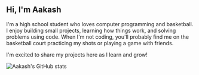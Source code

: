 ## Hi, I'm Aakash

I'm a high school student who loves computer programming and basketball.
I enjoy building small projects, learning how things work, and solving problems using code.
When I'm not coding, you'll probably find me on the basketball court practicing my shots or playing a game with friends.

I'm excited to share my projects here as I learn and grow!

![Aakash's GitHub stats](https://github-readme-stats.vercel.app/api?username=aakash-ilan&show_icons=true&theme=cobalt)
